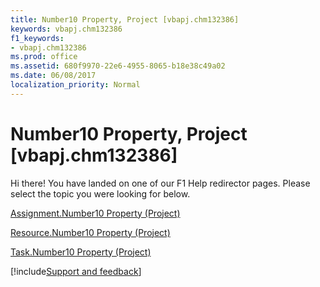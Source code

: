 ```yaml
---
title: Number10 Property, Project [vbapj.chm132386]
keywords: vbapj.chm132386
f1_keywords:
- vbapj.chm132386
ms.prod: office
ms.assetid: 680f9970-22e6-4955-8065-b18e38c49a02
ms.date: 06/08/2017
localization_priority: Normal
---
```



# Number10 Property, Project [vbapj.chm132386]

Hi there! You have landed on one of our F1 Help redirector pages. Please select the topic you were looking for below.

[Assignment.Number10 Property (Project)](http://msdn.microsoft.com/library/ed85359b-394e-c0c3-c8e5-926f25243fcc%28Office.15%29.aspx)

[Resource.Number10 Property (Project)](http://msdn.microsoft.com/library/c4e80e3f-e15b-cb18-856a-d75996d679ff%28Office.15%29.aspx)

[Task.Number10 Property (Project)](http://msdn.microsoft.com/library/eab22695-07f9-d478-a08c-04f07d8d79e1%28Office.15%29.aspx)

[!include[Support and feedback](~/includes/feedback-boilerplate.md)]